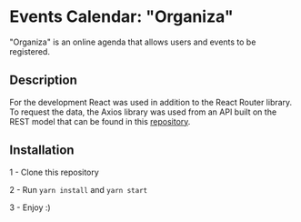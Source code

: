 # Events Calendar: "Organiza"
"Organiza" is an online agenda that allows users and events to be registered.

## Description

For the development React was used in addition to the React Router library. To request the data, the Axios library was used from an API built on the REST model that can be found in this [repository](https://github.com/lzcee/events-calendar-backend).

## Installation
1 - Clone this repository

2 - Run `yarn install` and `yarn start`

3 - Enjoy :)